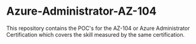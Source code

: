 # Azure-Administrator-AZ-104
This repository contains the POC's for the AZ-104 or Azure Administrator Certification which covers the skill measured by the same certification.
